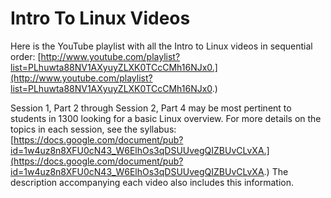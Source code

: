 Intro To Linux Videos
==========

Here is the YouTube playlist with all the Intro to Linux videos in
sequential order:
[http://www.youtube.com/playlist?list=PLhuwta88NV1AXyuyZLXK0TCcCMh16NJx0.](http://www.youtube.com/playlist?list=PLhuwta88NV1AXyuyZLXK0TCcCMh16NJx0.)

Session 1, Part 2 through Session 2, Part 4 may be most pertinent to
students in 1300 looking for a basic Linux overview. For more details
on the topics in each session, see the syllabus:
[https://docs.google.com/document/pub?id=1w4uz8n8XFU0cN43_W6ElhOs3qDSUUvegQIZBUvCLvXA.](https://docs.google.com/document/pub?id=1w4uz8n8XFU0cN43_W6ElhOs3qDSUUvegQIZBUvCLvXA.)
The description accompanying each video also includes this
information.
